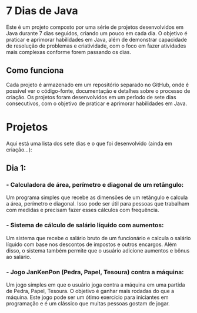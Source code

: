 # 7 Dias de Java
Este é um projeto composto por uma série de projetos desenvolvidos em Java durante 7 dias seguidos, criando um pouco em cada dia. O objetivo é praticar e aprimorar habilidades em Java, além de demonstrar capacidade de resolução de problemas e criatividade, com o foco em fazer atividades mais complexas conforme forem passando os dias.

## Como funciona
Cada projeto é armazenado em um repositório separado no GitHub, onde é possível ver o código-fonte, documentação e detalhes sobre o processo de criação. Os projetos foram desenvolvidos em um período de sete dias consecutivos, com o objetivo de praticar e aprimorar habilidades em Java.

# Projetos
Aqui está uma lista dos sete dias e o que foi desenvolvido (ainda em criação...):

## Dia 1:

### - Calculadora de área, perímetro e diagonal de um retângulo:
Um programa simples que recebe as dimensões de um retângulo e calcula a área, perímetro e diagonal. Isso pode ser útil para pessoas que trabalham com medidas e precisam fazer esses cálculos com frequência.

### - Sistema de cálculo de salário líquido com aumentos: 
Um sistema que recebe o salário bruto de um funcionário e calcula o salário líquido com base nos descontos de impostos e outros encargos. Além disso, o sistema também permite que o usuário adicione aumentos e bônus ao salário.

### - Jogo JanKenPon (Pedra, Papel, Tesoura) contra a máquina: 
Um jogo simples em que o usuário joga contra a máquina em uma partida de Pedra, Papel, Tesoura. O objetivo é ganhar mais rodadas do que a máquina. Este jogo pode ser um ótimo exercício para iniciantes em programação e é um clássico que muitas pessoas gostam de jogar.
